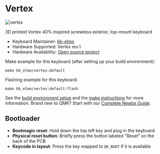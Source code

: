 # Vertex

![vertex](https://i.imgur.com/drRZO54l.jpg)

3D printed Vortex 40% inspired screwless exterior, top-mount keyboard

* Keyboard Maintainer: [kb-elmo](https://github.com/kb-elmo)
* Hardware Supported: Vertex rev.1
* Hardware Availability: [Open source project](https://github.com/kb-elmo/Vertex)

Make example for this keyboard (after setting up your build environment):

    make kb_elmo/vertex:default

Flashing example for this keyboard:

    make kb_elmo/vertex:default:flash

See the [build environment setup](https://docs.qmk.fm/#/getting_started_build_tools) and the [make instructions](https://docs.qmk.fm/#/getting_started_make_guide) for more information. Brand new to QMK? Start with our [Complete Newbs Guide](https://docs.qmk.fm/#/newbs).

## Bootloader

* **Bootmagic reset**: Hold down the top left key and plug in the keyboard
* **Physical reset button**: Briefly press the button labeled "Reset" on the back of the PCB
* **Keycode in layout**: Press the key mapped to `QK_BOOT` if it is available
